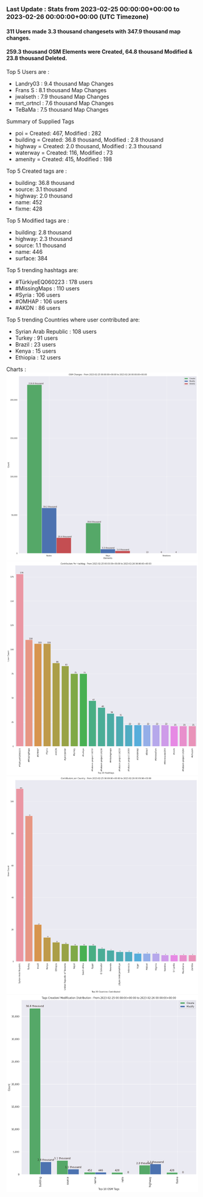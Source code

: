 ### Last Update : Stats from 2023-02-25 00:00:00+00:00 to 2023-02-26 00:00:00+00:00 (UTC Timezone)

#### 311 Users made 3.3 thousand changesets with 347.9 thousand map changes.
#### 259.3 thousand OSM Elements were Created, 64.8 thousand Modified & 23.8 thousand Deleted.

Top 5 Users are : 
- Landry03 : 9.4 thousand Map Changes
- Frans S : 8.1 thousand Map Changes
- jwalseth : 7.9 thousand Map Changes
- mrt_ortncl : 7.6 thousand Map Changes
- TeBaMa : 7.5 thousand Map Changes

Summary of Supplied Tags
- poi = Created: 467, Modified : 282
- building = Created: 36.8 thousand, Modified : 2.8 thousand
- highway = Created: 2.0 thousand, Modified : 2.3 thousand
- waterway = Created: 116, Modified : 73
- amenity = Created: 415, Modified : 198


Top 5 Created tags are :
- building: 36.8 thousand
- source: 3.1 thousand
- highway: 2.0 thousand
- name: 452
- fixme: 428


Top 5 Modified tags are :
- building: 2.8 thousand
- highway: 2.3 thousand
- source: 1.1 thousand
- name: 446
- surface: 384


Top 5 trending hashtags are:
- #TürkiyeEQ060223 : 178 users
- #MissingMaps : 110 users
- #Syria : 106 users
- #OMHAP : 106 users
- #AKDN : 86 users


Top 5 trending Countries where user contributed are:
- Syrian Arab Republic : 108 users
- Turkey : 91 users
- Brazil : 23 users
- Kenya : 15 users
- Ethiopia : 12 users


 Charts : 
![Alt text](./charts/osm_changes.png) 
![Alt text](./charts/users_per_hashtag.png) 
![Alt text](./charts/users_per_country.png) 
![Alt text](./charts/tags.png) 
